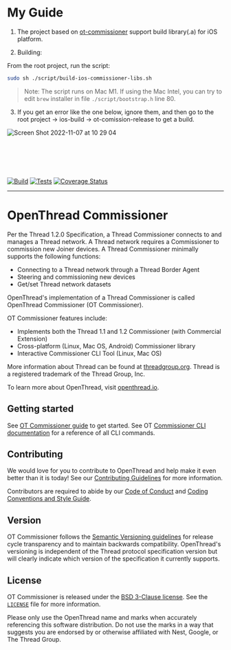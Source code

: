 # My Guide

1. The project based on [ot-commissioner](https://github.com/openthread/ot-commissioner) support build library(.a) for iOS platform.

2. Building:

From the root project, run the script:

```sh
sudo sh ./script/build-ios-commissioner-libs.sh
```


> Note: The script runs on Mac M1. If using the Mac Intel, you can try to edit `brew` installer in file `./script/bootstrap.h` line 80.

3. If you get an error like the one below, ignore them, and then go to the root project -> ios-build -> ot-comission-release to get a build.


![Screen Shot 2022-11-07 at 10 29 04](https://user-images.githubusercontent.com/5183190/200220541-15e27bf8-2e08-498e-a8fb-b4db01949353.png)


<br/><br/><br/><br/>

[![Build][ot-comm-gh-action-build-svg]][ot-comm-gh-action-build] [![Tests][ot-comm-gh-action-tests-svg]][ot-comm-gh-action-tests] [![Coverage Status][ot-comm-codecov-svg]][ot-comm-codecov]

---

# OpenThread Commissioner

Per the Thread 1.2.0 Specification, a Thread Commissioner connects to and manages a Thread network. A Thread network requires a Commissioner to commission new Joiner devices. A Thread Commissioner minimally supports the following functions:

- Connecting to a Thread network through a Thread Border Agent
- Steering and commissioning new devices
- Get/set Thread network datasets

OpenThread's implementation of a Thread Commissioner is called OpenThread Commissioner (OT Commissioner).

OT Commissioner features include:

- Implements both the Thread 1.1 and 1.2 Commissioner (with Commercial Extension)
- Cross-platform (Linux, Mac OS, Android) Commissioner library
- Interactive Commissioner CLI Tool (Linux, Mac OS)

More information about Thread can be found at [threadgroup.org](http://threadgroup.org/). Thread is a registered trademark of the Thread Group, Inc.

To learn more about OpenThread, visit [openthread.io](https://openthread.io).

[ot-comm-gh-action-build]: https://github.com/openthread/ot-commissioner/actions?query=workflow%3ABuild+branch%3Amain+event%3Apush
[ot-comm-gh-action-build-svg]: https://github.com/openthread/ot-commissioner/workflows/Build/badge.svg?branch=main&event=push
[ot-comm-gh-action-tests]: https://github.com/openthread/ot-commissioner/actions?query=workflow%3ATests+branch%3Amain+event%3Apush
[ot-comm-gh-action-tests-svg]: https://github.com/openthread/ot-commissioner/workflows/Tests/badge.svg?branch=main&event=push
[ot-comm-codecov]: https://codecov.io/gh/openthread/ot-commissioner
[ot-comm-codecov-svg]: https://codecov.io/gh/openthread/ot-commissioner/branch/main/graph/badge.svg

## Getting started

See [OT Commissioner guide](https://openthread.io/guides/commissioner) to get started. See OT [Commissioner CLI documentation](src/app/cli/README.md) for a reference of all CLI commands.

## Contributing

We would love for you to contribute to OpenThread and help make it even better than it is today! See our [Contributing Guidelines](CONTRIBUTING.md) for more information.

Contributors are required to abide by our [Code of Conduct](CODE_OF_CONDUCT.md) and [Coding Conventions and Style Guide](https://google.github.io/styleguide/cppguide.html).

## Version

OT Commissioner follows the [Semantic Versioning guidelines](http://semver.org/) for release cycle transparency and to maintain backwards compatibility. OpenThread's versioning is independent of the Thread protocol specification version but will clearly indicate which version of the specification it currently supports.

## License

OT Commissioner is released under the [BSD 3-Clause license](LICENSE). See the [`LICENSE`](LICENSE) file for more information.

Please only use the OpenThread name and marks when accurately referencing this software distribution. Do not use the marks in a way that suggests you are endorsed by or otherwise affiliated with Nest, Google, or The Thread Group.
